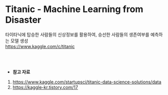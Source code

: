 # Titanic - Machine Learning from Disaster
타이타닉에 탑승한 사람들의 신상정보를 활용하여, 승선한 사람들의 생존여부를 예측하는 모델 생성 <br>
https://www.kaggle.com/c/titanic

<br>
<br>

* **참고 자료**

1) https://www.kaggle.com/startupsci/titanic-data-science-solutions/data <br>
2) https://kaggle-kr.tistory.com/17
